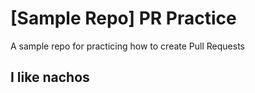 # [Sample Repo] PR Practice
A sample repo for practicing how to create Pull Requests
## I like nachos
